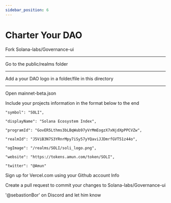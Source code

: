 ```yaml
---
sidebar_position: 6
---
```


# Charter Your DAO



Fork Solana-labs/Governance-ui

---


Go to the public/realms folder

---


Add a your DAO logo in a folder/file in this directory

---

Open mainnet-beta.json

Include your projects information in the format below to the end


    "symbol": "SOLI",

    "displayName": "Solana Ecosystem Index",

    "programId": "GovER5Lthms3bLBqWub97yVrMmEogzX7xNjdXpPPCVZw",

    "realmId": "J5ViB3N7S3YRnrMpy7iSy57yYQaviJJDmrfGVT51z44o",

    "ogImage": "/realms/SOLI/soli_logo.png",

    "website": "https://tokens.amun.com/token/SOLI",

    "twitter": "@Amun"



Sign up for Vercel.com using your Github account Info

Create a pull request to commit your changes to Solana-labs/Governance-ui


'@sebastionBor' on Discord and let him know

